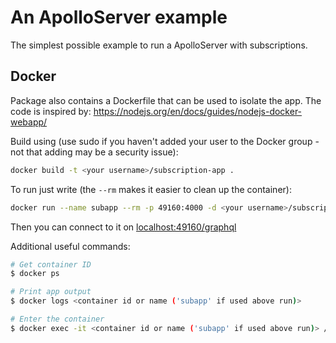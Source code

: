 # An ApolloServer example

The simplest possible example to run a ApolloServer with subscriptions.

## Docker

Package also contains a Dockerfile that can be used to isolate the app. The
code is inspired by: https://nodejs.org/en/docs/guides/nodejs-docker-webapp/

Build using (use sudo if you haven't added your user to the Docker group - not
that adding may be a security issue):

```bash
docker build -t <your username>/subscription-app .
```

To run just write (the `--rm` makes it easier to clean up the container):

```bash
docker run --name subapp --rm -p 49160:4000 -d <your username>/subscription-app
```

Then you can connect to it on [localhost:49160/graphql](http://localhost:49160/graphql)

Additional useful commands:

```bash
# Get container ID
$ docker ps

# Print app output
$ docker logs <container id or name ('subapp' if used above run)>

# Enter the container
$ docker exec -it <container id or name ('subapp' if used above run)> /bin/bash
```

